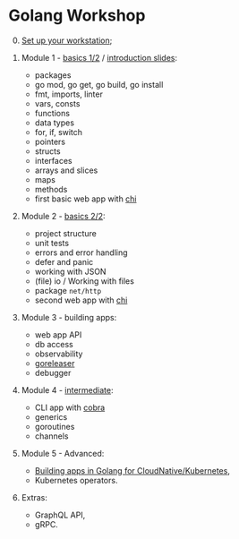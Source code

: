 # Golang Workshop

0. [Set up your workstation](00_preparation/README.md);

1. Module 1 - [basics 1/2](01_basics/basics.pdf) / [introduction slides](01_intro/slides.pdf):

   - packages
   - go mod, go get, go build, go install
   - fmt, imports, linter
   - vars, consts
   - functions
   - data types
   - for, if, switch
   - pointers
   - structs
   - interfaces
   - arrays and slices
   - maps
   - methods
   - first basic web app with [chi](https://github.com/go-chi/chi)

2. Module 2 - [basics 2/2](02_basics/basics_2.pdf):
 
   - project structure
   - unit tests
   - errors and error handling
   - defer and panic
   - working with JSON
   - (file) io / Working with files
   - package `net/http`
   - second web app with [chi](https://github.com/go-chi/chi)

3. Module 3 - building apps:

   - web app API
   - db access
   - observability
   - [goreleaser](https://goreleaser.com/)
   - debugger

4. Module 4 - [intermediate](04_intermediate/intermeduate.pdf):

   - CLI app with [cobra](https://github.com/spf13/cobra)
   - generics
   - goroutines
   - channels

<!-- stdlib
ide: AC, def/usage, debug
package/dependency management
docs
benchmarking
calling remote apis
parsing cli args
logging
 -->

5. Module 5 - Advanced:

   - [Building apps in Golang for CloudNative/Kubernetes](https://github.com/wojciech12/workshop_kubernetes_and_cloudnative),
   - Kubernetes operators.

6. Extras:

   - GraphQL API,
   - gRPC.
